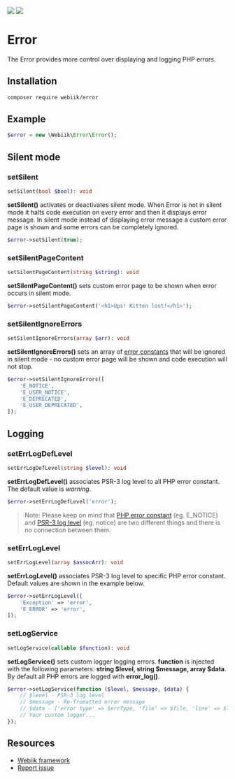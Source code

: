 <p align="left">
<img src="https://img.shields.io/packagist/l/webiik/webiik.svg"/>
<img src="https://img.shields.io/badge/dependencies-0-brightgreen.svg"/>
</p>

Error
=====
The Error provides more control over displaying and logging PHP errors.

Installation
------------
```bash
composer require webiik/error
```

Example
------- 
```php
$error = new \Webiik\Error\Error();
```

Silent mode
-----------
### setSilent
```php
setSilent(bool $bool): void
```
**setSilent()** activates or deactivates silent mode. When Error is not in silent mode it halts code execution on every error and then it displays error message. In silent mode instead of displaying error message a custom error page is shown and some errors can be completely ignored.
```php
$error->setSilent(true);
```
### setSilentPageContent 
```php
setSilentPageContent(string $string): void
```
**setSilentPageContent()** sets custom error page to be shown when error occurs in silent mode.
```php
$error->setSilentPageContent('<h1>Ups! Kitten lost!</h1>');
```
### setSilentIgnoreErrors
```php
setSilentIgnoreErrors(array $arr): void
```
**setSilentIgnoreErrors()** sets an array of [error constants][3] that will be ignored in silent mode - no custom error page will be shown and code execution will not stop.
```php
$error->setSilentIgnoreErrors([
    'E_NOTICE',
    'E_USER_NOTICE',
    'E_DEPRECATED',
    'E_USER_DEPRECATED',
]);
```

Logging
-------
### setErrLogDefLevel 
```php
setErrLogDefLevel(string $level): void
```
**setErrLogDefLevel()** associates PSR-3 log level to all PHP error constant. The default value is _warning_.
```php 
$error->setErrLogDefLevel('error');
```
> Note: Please keep on mind that [PHP error constant][3] (eg. E_NOTICE) and [PSR-3 log level][4] (eg. notice) are two different things and there is no connection between them. 

### setErrLogLevel
```php
setErrLogLevel(array $assocArr): void
```
**setErrLogLevel()** associates PSR-3 log level to specific PHP error constant. Default values are shown in the example below.
```php
$error->setErrLogLevel([
    'Exception' => 'error',
    'E_ERROR' => 'error',
]);
```

### setLogService
```php
setLogService(callable $function): void
```
**setLogService()** sets custom logger logging errors. **function** is injected with the following parameters: **string $level, string $message, array $data**. By default all PHP errors are logged with **error_log()**.
```php
$error->setLogService(function ($level, $message, $data) {
    // $level - PSR-3 log level
    // $message - Re-fromatted error message
    // $data - ['error type' => $errType, 'file' => $file, 'line' => $line, 'error message' => $message, 'trace' => $trace]
    // Your custom logger...
});
```

Resources
---------
* [Webiik framework][1]
* [Report issue][2]

[1]: https://github.com/webiik/webiik
[2]: https://github.com/webiik/components/issues
[3]: http://php.net/manual/en/errorfunc.constants.php
[4]: https://www.php-fig.org/psr/psr-3/